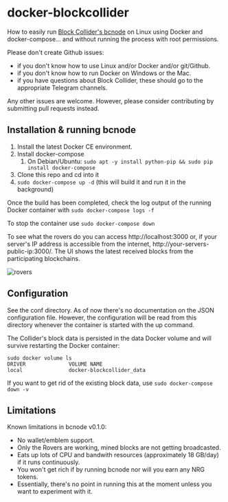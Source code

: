 # docker-blockcollider

How to easily run [Block Collider's bcnode](https://github.com/blockcollider/bcnode) on Linux using Docker and docker-compose... and without running the process with root permissions.

Please don't create Github issues:
- if you don't know how to use Linux and/or Docker and/or git/Github.
- if you don't know how to run Docker on Windows or the Mac.
- if you have questions about Block Collider, these should go to the appropriate Telegram channels.

Any other issues are welcome. However, please consider contributing by submitting pull requests instead.

## Installation & running bcnode

1. Install the latest Docker CE environment.
2. Install docker-compose
	1. On Debian/Ubuntu: ```sudo apt -y install python-pip && sudo pip install docker-compose```
3. Clone this repo and cd into it
4. ```sudo docker-compose up -d``` (this will build it and run it in the background)

Once the build has been completed, check the log output of the running Docker container with ```sudo docker-compose logs -f```

To stop the container use ```sudo docker-compose down```

To see what the rovers do you can access http://localhost:3000 or, if your server's IP address is accessible from the internet, http://your-servers-public-ip:3000/. The UI shows the latest received blocks from the participating blockchains.

![rovers](https://i.imgur.com/MP5cQGI.png)

## Configuration

See the conf directory. As of now there's no documentation on the JSON configuration file. However, the configuration will be read from this directory whenever the container is started with the up command.

The Collider's block data is persisted in the data Docker volume and will survive restarting the Docker container:

```
sudo docker volume ls
DRIVER              VOLUME NAME
local               docker-blockcollider_data
```

If you want to get rid of the existing block data, use ```sudo docker-compose down -v```

## Limitations

Known limitations in bcnode v0.1.0:

- No wallet/emblem support.
- Only the Rovers are working, mined blocks are not getting broadcasted.
- Eats up lots of CPU and bandwith resources (approximately 18 GB/day) if it runs continuously.
- You won't get rich if by running bcnode nor will you earn any NRG tokens.
- Essentially, there's no point in running this at the moment unless you want to experiment with it.
